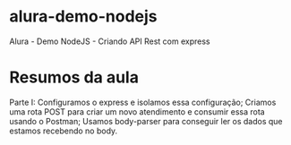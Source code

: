 # alura-demo-nodejs
Alura - Demo NodeJS - Criando API Rest com express

# Resumos da aula

Parte I:
    Configuramos o express e isolamos essa configuração;
    Criamos uma rota POST para criar um novo atendimento e consumir essa rota usando o Postman;
    Usamos body-parser para conseguir ler os dados que estamos recebendo no body.
